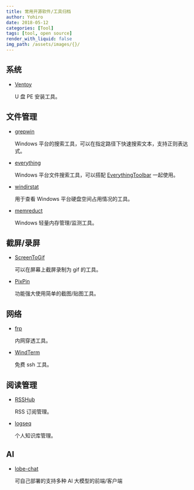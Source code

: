 ```yaml
---
title: 常用开源软件/工具归档
author: Yohiro
date: 2018-05-12
categories: [Tool]
tags: [tool, open source]
render_with_liquid: false
img_path: /assets/images/{}/
---
```


## 系统

- [Ventoy](https://github.com/ventoy/Ventoy)

    U 盘 PE 安装工具。

## 文件管理

- [grepwin](https://github.com/stefankueng/grepWin)

    Windows 平台的搜索工具，可以在指定路径下快速搜索文本，支持正则表达式。

- [everything](https://www.voidtools.com/zh-cn/downloads/)

    Windows 平台文件搜索工具，可以搭配 [EverythingToolbar](https://github.com/srwi/EverythingToolbar) 一起使用。

- [windirstat](https://github.com/windirstat/windirstat)

    用于查看 Windows 平台硬盘空间占用情况的工具。

- [memreduct](https://github.com/henrypp/memreduct)

    Windows 轻量内存管理/监测工具。

## 截屏/录屏

- [ScreenToGif](https://github.com/NickeManarin/ScreenToGif)

    可以在屏幕上截屏录制为 gif 的工具。

- [PixPin](https://pixpinapp.com/)

    功能强大使用简单的截图/贴图工具。

## 网络

- [frp](https://github.com/fatedier/frp)

    内网穿透工具。

- [WindTerm](https://github.com/kingToolbox/WindTerm)

    免费 ssh 工具。

## 阅读管理

- [RSSHub](https://github.com/DIYgod/RSSHub)

    RSS 订阅管理。

- [logseq](https://github.com/logseq/logseq)

    个人知识库管理。

## AI

- [lobe-chat](https://github.com/lobehub/lobe-chat)

    可自己部署的支持多种 AI 大模型的前端/客户端
